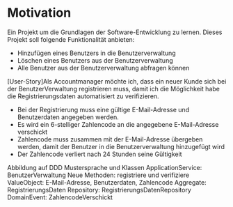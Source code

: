 # Motivation
Ein Projekt um die Grundlagen der Software-Entwicklung zu lernen.
Dieses Projekt soll folgende Funktionalität anbieten: 
* Hinzufügen eines Benutzers in die Benutzerverwaltung
* Löschen eines Benutzers aus der Benutzerverwaltung
* Alle Benutzer aus der Benutzerverwaltung abfragen können

[User-Story]Als Accountmanager möchte ich, dass ein neuer Kunde sich bei der BenutzerVerwaltung registrieren muss, damit ich die Möglichkeit habe die Registrierungsdaten automatisiert zu verifizieren.
* Bei der Registrierung muss eine gültige E-Mail-Adresse und Benutzerdaten angegeben werden.
* Es wird ein 6-stelliger Zahlencode an die angegebene E-Mail-Adresse verschickt
* Zahlencode muss zusammen mit der E-Mail-Adresse übergeben werden, damit der Benutzer in die Benutzerverwaltung hinzugefügt wird
* Der Zahlencode verliert nach 24 Stunden seine Gültigkeit

Abbildung auf DDD Mustersprache und Klassen
ApplicationService: BenutzerVerwaltung
    Neue Methoden: registriere und verifiziere
ValueObject: E-Mail-Adresse, Benutzerdaten, Zahlencode
Aggregate: RegistrierungsDaten
Repository: RegistrierungsDatenRepository
DomainEvent: ZahlencodeVerschickt

